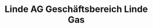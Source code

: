 ---
title: "Linde AG Geschäftsbereich Linde Gas"
url: /duesseldorf/linde-ag-geschaeftsbereich-linde-gas/
shop: Allgemein
---